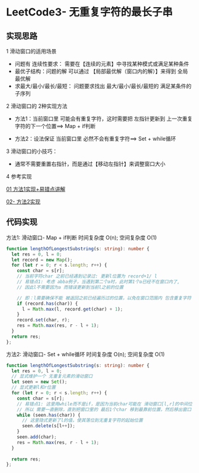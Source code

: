 # LeetCode3- 无重复字符的最长子串

## 实现思路

1 滑动窗口的适用场景
  - 问题有 连续性要求： 需要在【连续的元素】中寻找某种模式或满足某种条件
  - 最优子结构：问题的解 可以通过 【局部最优解（窗口内的解）】来得到 全局最优解
  - 求最大/最小/最长/最短： 问题要求找出 最大/最小/最长/最短的 满足某条件的子序列

2 滑动窗口的 2种实现方法
 - 方法1：当前窗口里 可能会有重复字符，这时需要把 左指针更新到 上一次重复字符的下一个位置==> Map + if判断
 
  - 方法2：设法保证 当前窗口里 必然不会有重复字符==> Set + while循环
 

3 滑动窗口的小技巧：
  - 通常不需要重置右指针，而是通过【移动左指针】来调整窗口大小


4 参考实现

[01 方法1实现+易错点讲解](https://leetcode-cn.com/problems/longest-substring-without-repeating-characters/solution/javasi-lu-xiang-jie-xiao-bai-jiu-xing-by-wfbf/)

[02- 方法2实现](https://leetcode.cn/problems/longest-substring-without-repeating-characters/solutions/1959540/xia-biao-zong-suan-cuo-qing-kan-zhe-by-e-iaks/)



## 代码实现

方法1: 滑动窗口- Map + if判断   时间复杂度 O(n); 空间复杂度 O(1)

```ts
function lengthOfLongestSubstring(s: string): number {
  let res = 0, l = 0;
  let record = new Map();
  for (let r = 0; r < s.length; r++) {
    const char = s[r];
    // 当前字符char 之前已经遇到记录过: 更新l位置为 record+1/ l 
    // 易错点1: 考虑 abba例子，当遇到第二个a时，此时第1个a已经不在窗口内了,
    // 因此l不需要因为a 而错误更新到当前l之前的位置

    // 即：l需要确保不能 被返回之前已经遍历过的位置，以免在窗口范围内 包含重复字符
    if (record.has(char)) {
      l = Math.max(l, record.get(char) + 1);
    }
    record.set(char, r);
    res = Math.max(res, r - l + 1);
  }
  return res;
};
```


方法2: 滑动窗口- Set + while循环   时间复杂度 O(n); 空间复杂度 O(1)

```ts
function lengthOfLongestSubstring(s: string): number {
  let res = 0, l = 0;
  // 显式维护一个 无重复元素的滑动窗口
  let seen = new Set();
  // 显式更新l和r位置
  for (let r = 0; r < s.length; r++) {
    const char = s[r];
    // 易错点1: 这里用while而不是if，是因为当前char可能在 滑动窗口[l,r]的中间位置
    // 所以 需要一直删除，直到把窗口里的 最后1个char 移到最靠前位置，然后移出窗口
    while (seen.has(char)) {
      // 这里隐式更新了l的值，使其落位到无重复字符的起始位置
      seen.delete(s[l++]);
    }
    seen.add(char);
    res = Math.max(res, r - l + 1);
  }
  
  return res;
};
```